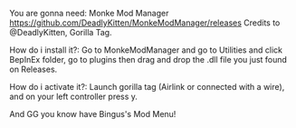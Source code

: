 You are gonna need: 
Monke Mod Manager https://github.com/DeadlyKitten/MonkeModManager/releases Credits to @DeadlyKitten,
Gorilla Tag.

How do i install it?:
Go to MonkeModManager and go to Utilities and click BepInEx folder,
go to plugins
then drag and drop the .dll file you just found on Releases.

How do i activate it?:
Launch gorilla tag (Airlink or connected with a wire),
and on your left controller press y.

And GG you know have Bingus's Mod Menu!
